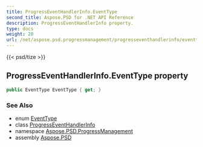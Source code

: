 ```yaml
---
title: ProgressEventHandlerInfo.EventType
second_title: Aspose.PSD for .NET API Reference
description: ProgressEventHandlerInfo property. 
type: docs
weight: 20
url: /net/aspose.psd.progressmanagement/progresseventhandlerinfo/eventtype/
---
```

{{< psd/tize >}}
## ProgressEventHandlerInfo.EventType property

```csharp
public EventType EventType { get; }
```

### See Also

* enum [EventType](../../eventtype/)
* class [ProgressEventHandlerInfo](../)
* namespace [Aspose.PSD.ProgressManagement](../../progresseventhandlerinfo/)
* assembly [Aspose.PSD](../../../)


